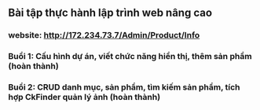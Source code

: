 ## Bài tập thực hành lập trình web nâng cao
### website:  http://172.234.73.7/Admin/Product/Info <br>
### Buổi 1: Cấu hình dự án, viết chức năng hiển thị, thêm sản phẩm (hoàn thành)
### Buổi 2: CRUD danh mục, sản phẩm, tìm kiếm sản phẩm, tích hợp CkFinder quản lý ảnh (hoàn thành)

